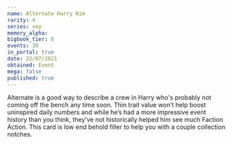 ```yaml
---
name: Alternate Harry Kim
rarity: 4
series: voy
memory_alpha:
bigbook_tier: 8
events: 30
in_portal: true
date: 22/07/2021
obtained: Event
mega: false
published: true
---
```


Alternate is a good way to describe a crew in Harry who's probably not coming off the bench any time soon. Thin trait value won’t help boost uninspired daily numbers and while he’s had a more impressive event history than you think, they’ve not historically helped him see much Faction Action. This card is low end behold filler to help you with a couple collection notches.
